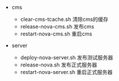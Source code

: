 - cms
    - clear-cms-tcache.sh  清除cms的缓存
    - release-nova-cms.sh  发布cms
    - restart-nova-cms.sh  重启cms
    
- server
    - deploy-nova-server.sh  发布测试服务器
    - release-nova.sh 发布正式服务器
    - restart-nova-server.sh 重启正式服务器
    

